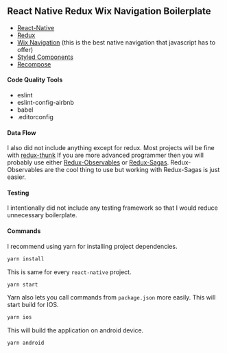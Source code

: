 ## React Native Redux Wix Navigation Boilerplate

* [React-Native](https://github.com/facebook/react-native)
* [Redux](http://redux.js.org/)
* [Wix Navigation](https://github.com/wix/react-native-navigation) (this is the best native navigation that javascript has to offer)
* [Styled Components](https://github.com/styled-components/styled-components)
* [Recompose](https://github.com/acdlite/recompose)

#### Code Quality Tools

* eslint
* eslint-config-airbnb
* babel
* .editorconfig

#### Data Flow

I also did not include anything except for redux. Most projects will be fine with [redux-thunk](https://github.com/gaearon/redux-thunk) If you are more advanced programmer then you will probably use either [Redux-Observables](https://github.com/redux-observable/redux-observable) or [Redux-Sagas](https://github.com/redux-saga/redux-saga). Redux-Observables are the cool thing to use but working with Redux-Sagas is just easier.

#### Testing

I intentionally did not include any testing framework so that I would reduce unnecessary boilerplate.

#### Commands

I recommend using yarn for installing project dependencies.
```bash
yarn install
```

This is same for every `react-native` project.
```bash
yarn start
```

Yarn also lets you call commands from `package.json` more easily. This will start build for IOS.
```bash
yarn ios
```

This will build the application on android device.
```bash
yarn android
```

